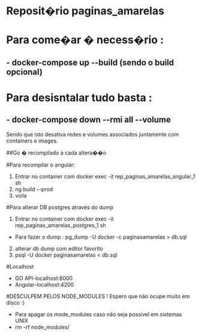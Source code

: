 # Reposit�rio paginas_amarelas

# Para come�ar � necess�rio :   
## - docker-compose up --build (sendo o build opcional)  

# Para desisntalar tudo basta :  
## - docker-compose down --rmi all --volume
Sendo que isto desativa redes e volumes associados juntamente com containers e images.   

##Go � recompilado a cada altera��o

#Para recompilar o angular:  
1. Entrar no container com docker exec -it rep_paginas_amarelas_angular_1 sh
2. ng build --prod
3. voila

#Para alterar DB postgres através do dump
1. Entrar no container com docker exec -it rep_paginas_amarelas_postgres_1 sh
- Para fazer o dump : pg_dump -U docker -c paginasamarelas > db.sql
2. alterar db dump com editor favorito
3. psql -U docker paginasamarelas < db.sql


#Localhost
- GO API-localhost:8000
- Angular-localhost:4200

#DESCULPEM PELOS NODE_MODULES ! Espero que não ocupe muito em disco :)
- Para apagar os mode_modules caso não seja possivel em sistemas UNIX
- rm -rf node_modules/
